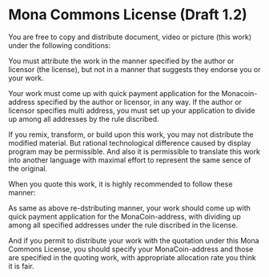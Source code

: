 # Mona Commons License (Draft 1.2)

You are free to copy and distribute document, video or picture (this work) under the following conditions:

You must attribute the work in the manner specified by the author or licensor (the license),
but not in a manner that suggests they endorse you or your work.

Your work must come up with quick payment application for the Monacoin-address specified by the author or licensor, in any way.
If the author or licensor specifies multi address, you must set up your application to divide up among all addresses by the rule discribed.

If you remix, transform, or build upon this work, you may not distribute the modified material.
But rational technological difference caused by display program may be permissible.
And also it is permissible to translate this work into another language with maximal effort to represent the same sence of the original.

When you quote this work, it is highly recommended to follow these manner:

As same as above re-dstributing manner, your work should come up with quick payment application for the MonaCoin-address,
with dividing up among all specified addresses under the rule discribed in the license.

And if you permit to distribute your work with the quotation under this Mona Commons License,
you should specify your MonaCoin-address and those are specified in the quoting work, with appropriate allocation rate you think it is fair.

